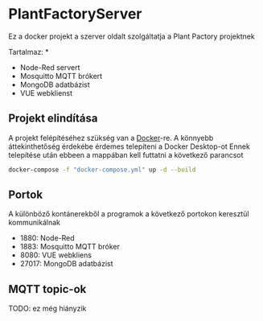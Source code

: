 # PlantFactoryServer

Ez a docker projekt a szerver oldalt szolgáltatja a Plant Pactory projektnek

Tartalmaz: \*

- Node-Red servert
- Mosquitto MQTT brókert
- MongoDB adatbázist
- VUE webklienst

## Projekt elindítása

A projekt felépítéséhez szükség van a [Docker](https://www.docker.com/)-re. A könnyebb áttekinthetőség érdekébe érdemes telepíteni a Docker Desktop-ot
Ennek telepítése után ebbeen a mappában kell futtatni a következő parancsot

```bash
docker-compose -f "docker-compose.yml" up -d --build
```

## Portok

A különböző kontánerekből a programok a következő portokon keresztül kommunikálnak

- 1880: Node-Red
- 1883: Mosquitto MQTT bróker
- 8080: VUE webkliens
- 27017: MongoDB adatbázist

## MQTT topic-ok

TODO: ez még hiányzik
